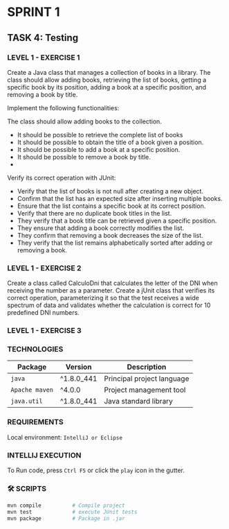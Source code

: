 # SPRINT 1
## TASK 4: Testing

### LEVEL 1 - EXERCISE 1
Create a Java class that manages a collection of books in a library.
The class should allow adding books, retrieving the list of books,
getting a specific book by its position, adding a book at a specific
position, and removing a book by title.

Implement the following functionalities:

The class should allow adding books to the collection.
- It should be possible to retrieve the complete list of books
- It should be possible to obtain the title of a book given a position.
- It should be possible to add a book at a specific position.
- It should be possible to remove a book by title.
-
Verify its correct operation with JUnit:

- Verify that the list of books is not null after creating a new object.
- Confirm that the list has an expected size after inserting multiple books.
- Ensure that the list contains a specific book at its correct position.
- Verify that there are no duplicate book titles in the list.
- They verify that a book title can be retrieved given a specific position.
- They ensure that adding a book correctly modifies the list.
- They confirm that removing a book decreases the size of the list.
- They verify that the list remains alphabetically sorted after adding
  or removing a book.

### LEVEL 1 - EXERCISE 2
Create a class called CalculoDni that calculates the letter of the 
DNI when receiving the number as a parameter.
Create a jUnit class that verifies its correct operation, 
parameterizing it so that the test receives a wide spectrum of data 
and validates whether the calculation is correct for 10 predefined 
DNI numbers.

### LEVEL 1 - EXERCISE 3

### TECHNOLOGIES
| Package        | Version | Description                |
|----------------|--------|----------------------------|
| `java`         | ^1.8.0_441 | Principal project language |
| `Apache maven` | ^4.0.0 | Project management tool    |
| `java.util`    | ^1.8.0_441 | Java standard library      |

### REQUIREMENTS
Local environment: `IntelliJ or Eclipse`

###  INTELLIJ EXECUTION
To Run code, press `Ctrl F5` or click the `play` icon in the gutter.

### 🛠️ SCRIPTS

```bash
mvn compile          # Compile project
mvn test             # execute JUnit tests
mvn package          # Package in .jar
```
